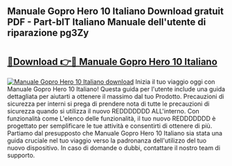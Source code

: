 ## Manuale Gopro Hero 10 Italiano Download gratuit PDF - Part-blT Italiano Manuale dell'utente di riparazione pg3Zy

# <h2><a href="http://dfgvs8v.blite.top/?on=Manuale+Gopro+Hero+10+Italiano">🔗Download 👉🔴 Manuale Gopro Hero 10 Italiano</a></h2>

[![Manuale Gopro Hero 10 Italiano download](https://i.imgur.com/lujVjoI.png)](http://dfgvs8v.blite.top/?on=Manuale+Gopro+Hero+10+Italiano)
Inizia il tuo viaggio oggi con Manuale Gopro Hero 10 Italiano! Questa guida per l'utente include una guida dettagliata per aiutarti a ottenere il massimo dal tuo Prodotto. Precauzioni di sicurezza per interni si prega di prendere nota di tutte le precauzioni di sicurezza quando si utilizza il nuovo REDDDDDDD ALL'interno. Con funzionalità come L'elenco delle funzionalità, il tuo nuovo REDDDDDDD è progettato per semplificare le tue attività e consentirti di ottenere di più. Partiamo dal presupposto che Manuale Gopro Hero 10 Italiano sia stata una guida cruciale nel tuo viaggio verso la padronanza dell'utilizzo del tuo nuovo dispositivo. In caso di domande o dubbi, contattare il nostro team di supporto.
